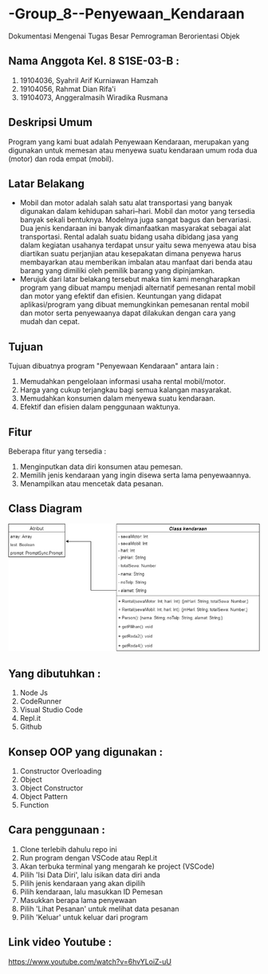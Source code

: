 # -Group_8--Penyewaan_Kendaraan
Dokumentasi Mengenai Tugas Besar Pemrograman Berorientasi Objek


## Nama Anggota Kel. 8 S1SE-03-B : 
1. 19104036, Syahril Arif Kurniawan Hamzah 
2. 19104056, Rahmat Dian Rifa'i 
3. 19104073, Anggeralmasih Wiradika Rusmana 

## Deskripsi Umum
Program yang kami buat adalah Penyewaan Kendaraan, merupakan yang digunakan untuk memesan atau menyewa suatu kendaraan umum roda dua (motor) dan roda empat (mobil).

## Latar Belakang 
  - Mobil dan motor adalah salah satu alat transportasi yang banyak digunakan dalam kehidupan sahari–hari. Mobil dan motor yang tersedia banyak sekali bentuknya. Modelnya juga sangat bagus dan bervariasi. Dua jenis kendaraan ini banyak dimanfaatkan masyarakat sebagai alat transportasi. Rental adalah suatu bidang usaha dibidang jasa yang dalam kegiatan usahanya terdapat unsur yaitu sewa menyewa atau bisa diartikan suatu perjanjian atau kesepakatan dimana penyewa harus membayarkan atau memberikan imbalan atau manfaat dari benda atau barang yang dimiliki oleh pemilik barang yang dipinjamkan.
  - Merujuk dari latar belakang tersebut maka tim kami mengharapkan program yang dibuat mampu menjadi alternatif pemesanan rental mobil dan motor yang efektif dan efisien. Keuntungan yang didapat aplikasi/program yang dibuat memungkinkan pemesanan rental mobil dan motor serta penyewaanya dapat dilakukan dengan cara yang mudah dan cepat. 
 
## Tujuan
Tujuan dibuatnya program "Penyewaan Kendaraan" antara lain :
1. Memudahkan pengelolaan informasi usaha rental mobil/motor.
2. Harga yang cukup terjangkau bagi semua kalangan masyarakat.
2. Memudahkan konsumen dalam menyewa suatu kendaraan.
3. Efektif dan efisien dalam penggunaan waktunya.

## Fitur
Beberapa fitur yang tersedia : 
1. Menginputkan data diri konsumen atau pemesan.
2. Memilih jenis kendaraan yang ingin disewa serta lama penyewaannya.
3. Menampilkan atau mencetak data pesanan.

## Class Diagram 

<img src = "https://github.com/anggeralmasih/-Group_8--Penyewaan_Kendaraan/blob/main/Class%20Diagram/Class%20Diagram%20Kel.%208.png">

## Yang dibutuhkan :
1. Node Js
2. CodeRunner
3. Visual Studio Code
4. Repl.it
5. Github

## Konsep OOP yang digunakan :
1. Constructor Overloading
2. Object
3. Object Constructor
4. Object Pattern
5. Function

## Cara penggunaan :

1. Clone terlebih dahulu repo ini
2. Run program dengan VSCode atau Repl.it
3. Akan terbuka terminal yang mengarah ke project (VSCode)
4. Pilih 'Isi Data Diri', lalu isikan data diri anda
5. Pilih jenis kendaraan yang akan dipilih
6. Pilih kendaraan, lalu masukkan ID Pemesan
7. Masukkan berapa lama penyewaan
8. Pilih 'Lihat Pesanan' untuk melihat data pesanan
9. Pilih 'Keluar' untuk keluar dari program


## Link video Youtube :

https://www.youtube.com/watch?v=6hvYLoiZ-uU
